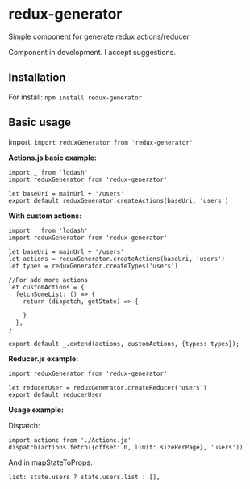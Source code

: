 # redux-generator
Simple component for generate redux actions/reducer

Component in development. I accept suggestions.

## Installation
For install:
`npm install redux-generator`

## Basic usage
Import:
`import reduxGenerator from 'redux-generator'` 

**Actions.js basic example:**
``` 
import _ from 'lodash'
import reduxGenerator from 'redux-generator'

let baseUri = mainUrl + '/users'
export default reduxGenerator.createActions(baseUri, 'users')
``` 

**With custom actions:**
``` 
import _ from 'lodash'
import reduxGenerator from 'redux-generator'

let baseUri = mainUrl + '/users'
let actions = reduxGenerator.createActions(baseUri, 'users')
let types = reduxGenerator.createTypes('users')

//For add more actions
let customActions = {
  fetchSomeList: () => {
    return (dispatch, getState) => {

    }
  },
}

export default _.extend(actions, customActions, {types: types});
``` 

**Reducer.js example:**
``` 
import reduxGenerator from 'redux-generator'

let reducerUser = reduxGenerator.createReducer('users')
export default reducerUser
``` 

**Usage example:**

Dispatch:
``` 
import actions from './Actions.js'
dispatch(actions.fetch({offset: 0, limit: sizePerPage}, 'users'))
``` 

And in mapStateToProps:
```
list: state.users ? state.users.list : [],
``` 
